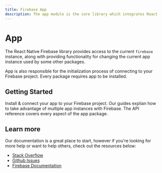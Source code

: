```yaml
---
title: Firebase App
description: The app module is the core library which integrates React Native with Firebase.  
---
```


# App

The React Native Firebase library provides access to the current `firebase` instance, along with providing
functionality for changing the current app instance used by some other packages.

App is also responsible for the initialization process of connecting to your Firebase project. Every package requires
app to be installed.

## Getting Started

<Grid>
	<Block
		icon="build"
		color="#ffc107"
		title="Quick Start"
		to="/quick-start"
	>
	  Install & connect your app to your Firebase project.
  </Block>
	<Block
		icon="school"
		color="#4CAF50"
		title="Guides"
		version={false}
		to="/guides?tag=app"
	>
    Our guides explian how to take advantage of multiple app instances with Firebase.
	</Block>
  <Block
		icon="layers"
		color="#03A9F4"
		title="Reference"
		to="/reference"
	>
    The API reference covers every aspect of the app package.
	</Block>
</Grid>

## Learn more

Our documentation is a great place to start, however if you're looking for more help or want to help others, 
check out the resources below:

- [Stack Overflow](https://stackoverflow.com/questions/tagged/react-native-firebase-app)
- [Github Issues](https://github.com/invertase/react-native-firebase/issues?utf8=%E2%9C%93&q=is%3Aissue+sort%3Aupdated-desc+label%3Aapp+)
- [Firebase Documentation](https://firebase.google.com/docs/functions?utm_source=invertase&utm_medium=react-native-firebase&utm_campaign=app)
